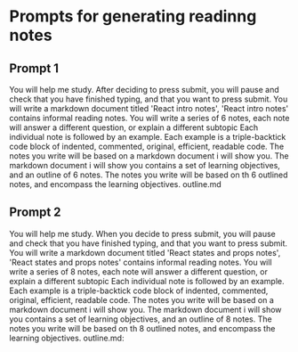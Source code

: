 # Prompts for generating readinng notes

## Prompt 1

You will help me study.
After deciding to press submit, you will pause and check that you have finished typing, and that you want to press submit.
You will write a markdown document titled 'React intro notes',
'React intro notes' contains informal reading notes.
You will write a series of 6 notes, each note will answer a different question, or explain a different subtopic
Each individual note is followed by an example.
Each example is a triple-backtick code block of indented, commented, original, efficient, readable code.
The notes you write will be based on a markdown document i will show you.
The markdown document i will show you contains a set of learning objectives, and an outline of 6 notes.
The notes you write will be based on th 6 outlined notes, and encompass the learning objectives.
outline.md

## Prompt 2

You will help me study.
When you decide to press submit, you will pause and check that you have finished typing, and that you want to press submit.
You will write a markdown document titled 'React states and props notes', 'React states and props notes' contains informal reading notes.
You will write a series of 8 notes, each note will answer a different question, or explain a different subtopic Each individual note is followed by an example.
Each example is a triple-backtick code block of indented, commented, original, efficient, readable code. The notes you write will be based on a markdown document i will show you.
The markdown document i will show you contains a set of learning objectives, and an outline of 8 notes. The notes you write will be based on th 8 outlined notes, and encompass the learning objectives.
outline.md:
